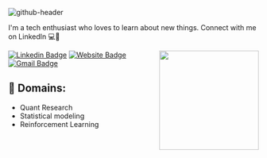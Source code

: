 ![github-header](https://user-images.githubusercontent.com/65569929/164297944-8079b81d-4aef-4791-8939-8943e6e77e9c.png)

I'm a tech enthusiast who loves to learn about new things. Connect with me on LinkedIn 💻🍕

<img align='right' src='https://user-images.githubusercontent.com/65569929/164301009-7ff1b947-6489-4cc0-b48b-b8a793ec8b15.png' width='200"'>

[![Linkedin Badge](https://img.shields.io/badge/-ShyamalRaj-blue?style=flat-square&logo=Linkedin&logoColor=white&link=https://www.linkedin.com/in/shyamal-raj/)](https://www.linkedin.com/in/shyamal-raj/)
[![Website Badge](https://img.shields.io/badge/-rajshyamal-e34f26?style=flat-square&logo=HTML5&logoColor=white&link=https://raj-shyamal.github.io/)](https://raj-shyamal.github.io/)
[![Gmail Badge](https://img.shields.io/badge/-rajshyamal1204@gmail.com-d14836?style=flat-square&logo=Gmail&logoColor=white&link=mailto:rajshyamal1204@gmail.com)](mailto:rajshyamal1204@gmail.com)

## 🚀 Domains:
- Quant Research
- Statistical modeling
- Reinforcement Learning
